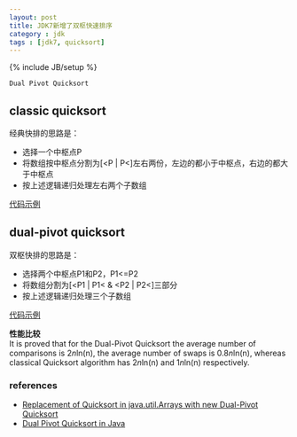 ```yaml
---
layout: post
title: JDK7新增了双枢快速排序
category : jdk
tags : [jdk7, quicksort]
---
```

{% include JB/setup %}

`Dual Pivot Quicksort`

## classic quicksort
经典快排的思路是：  
+ 选择一个中枢点P
+ 将数组按中枢点分割为\[&lt;P \| P&lt;\]左右两份，左边的都小于中枢点，右边的都大于中枢点
+ 按上述逻辑递归处理左右两个子数组

[代码示例](https://github.com/gengmzh/alg/blob/master/src/main/java/com/github/gengmzh/alg/sort/QuickSort.java)

## dual-pivot quicksort
双枢快排的思路是：  
+ 选择两个中枢点P1和P2，P1<=P2
+ 将数组分割为\[&lt;P1 \| P1&lt; &amp; &lt;P2 \| P2&lt;\]三部分
+ 按上述逻辑递归处理三个子数组

[代码示例](https://github.com/gengmzh/alg/blob/master/src/main/java/com/github/gengmzh/alg/sort/DualPivotQuicksort.java)

**性能比较**  
It is proved that for the Dual-Pivot Quicksort the average number of comparisons is 2*n*ln(n), the average number of swaps is 0.8*n*ln(n), 
whereas classical Quicksort algorithm has 2*n*ln(n) and 1*n*ln(n) respectively.

### references
+ [Replacement of Quicksort in java.util.Arrays with new Dual-Pivot Quicksort](http://permalink.gmane.org/gmane.comp.java.openjdk.core-libs.devel/2628)
+ [Dual Pivot Quicksort in Java](http://anshu-manymoods.blogspot.com/2009/10/dual-pivot-quicksort-in-java.html)

